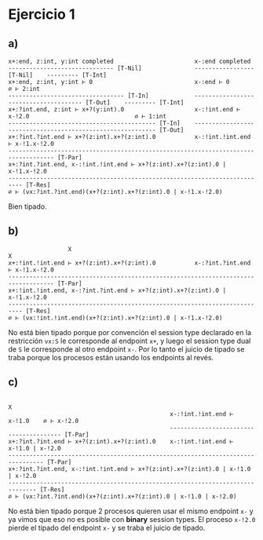 # Ejercicio 1

## a)

```
x+:end, z:int, y:int completed                       x-:end completed
------------------------------ [T-Nil]               ----------------- [T-Nil]    --------- [T-Int]
x+:end, z:int, y:int ⊢ 0                             x-:end ⊢ 0                   ∅ ⊢ 2:int
--------------------------------- [T-In]             -------------------------------------- [T-Out]    --------- [T-Int]
x+:?int.end, z:int ⊢ x+?(y:int).0                    x-:!int.end ⊢ x-!2.0                              ∅ ⊢ 1:int
------------------------------------------ [T-In]    ----------------------------------------------------------- [T-Out]
x+:?int.?int.end ⊢ x+?(z:int).x+?(z:int).0           x-:!int.!int.end ⊢ x-!1.x-!2.0
----------------------------------------------------------------------------------- [T-Par]
x+:?int.?int.end, x-:!int.!int.end ⊢ x+?(z:int).x+?(z:int).0 | x-!1.x-!2.0
-------------------------------------------------------------------------- [T-Res]
∅ ⊢ (νx:?int.?int.end)(x+?(z:int).x+?(z:int).0 | x-!1.x-!2.0)
```

Bien tipado.

## b)


```
                 X                                                    X
x+:!int.!int.end ⊢ x+?(z:int).x+?(z:int).0           x-:?int.?int.end ⊢ x-!1.x-!2.0
----------------------------------------------------------------------------------- [T-Par]
x+:!int.!int.end, x-:?int.?int.end ⊢ x+?(z:int).x+?(z:int).0 | x-!1.x-!2.0
-------------------------------------------------------------------------- [T-Res]
∅ ⊢ (νx:!int.!int.end)(x+?(z:int).x+?(z:int).0 | x-!1.x-!2.0)
```

No está bien tipado porque por convención el session type declarado en la restricción `νx:S` le corresponde al endpoint `x+`, y luego el session type dual de `S` le corresponde al otro endpoint `x-`. Por lo tanto el juicio de tipado se traba porque los procesos están usando los endpoints al revés.

## c)

```
                                                                             X
                                              x-:!int.!int.end ⊢ x-!1.0    ∅ ⊢ x-!2.0
                                              --------------------------------------- [T-Par]
x+:?int.?int.end ⊢ x+?(z:int).x+?(z:int).0    x-:!int.!int.end ⊢ x-!1.0 | x-!2.0
-------------------------------------------------------------------------------- [T-Par]
x+:?int.?int.end, x-:!int.!int.end ⊢ x+?(z:int).x+?(z:int).0 | x-!1.0 | x-!2.0
------------------------------------------------------------------------------ [T-Res]
∅ ⊢ (νx:?int.?int.end)(x+?(z:int).x+?(z:int).0 | x-!1.0 | x-!2.0)
```

No está bien tipado porque 2 procesos quieren usar el mismo endpoint `x-` y ya vimos que eso no es posible con **binary** session types. El proceso `x-!2.0` pierde el tipado del endpoint `x-` y se traba el juicio de tipado.
